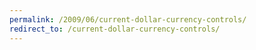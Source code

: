 ```yaml
---
permalink: /2009/06/current-dollar-currency-controls/
redirect_to: /current-dollar-currency-controls/
---
```

